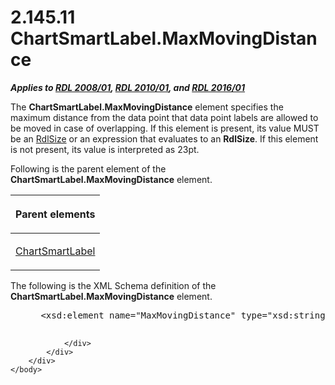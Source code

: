 <html dir="LTR" xmlns:mshelp="http://msdn.microsoft.com/mshelp" xmlns:ddue="http://ddue.schemas.microsoft.com/authoring/2003/5" xmlns:xlink="http://www.w3.org/1999/xlink" xmlns:tool="http://www.microsoft.com/tooltip">
    <head>
        <meta http-equiv="Content-Type" content="text/html; CHARSET=utf-8"></meta>
        <meta name="save" content="history"></meta>
        <title>2.145.11 ChartSmartLabel.MaxMovingDistance</title>
        <xml>
            <mshelp:toctitle title="2.145.11 ChartSmartLabel.MaxMovingDistance"></mshelp:toctitle>
            <mshelp:rltitle title="[MS-RDL]: ChartSmartLabel.MaxMovingDistance"></mshelp:rltitle>
            <mshelp:keyword index="A" term="6af5d337-4a38-4295-989b-208f2a70cccb"></mshelp:keyword>
            <mshelp:attr name="DCSext.ContentType" value="open specification"></mshelp:attr>
            <mshelp:attr name="AssetID" value="6af5d337-4a38-4295-989b-208f2a70cccb"></mshelp:attr>
            <mshelp:attr name="TopicType" value="kbRef"></mshelp:attr>
            <mshelp:attr name="DCSext.Title" value="[MS-RDL]: ChartSmartLabel.MaxMovingDistance" />
        </xml>
    </head>
    <body>
        <div id="header">
            <h1 class="heading">2.145.11 ChartSmartLabel.MaxMovingDistance</h1>
        </div>
        <div id="mainSection">
            <div id="mainBody">
                <div id="allHistory" class="saveHistory"></div>
                <div id="sectionSection0" class="section" name="collapseableSection">
                    

<p><b><i>Applies to </i></b><a href="1e855f94-4617-47e4-b89e-0856c6cb420f.htm"><b><i>RDL 2008/01</i></b></a><b><i>,
</i></b><a href="3428e690-a348-4ec7-8a6a-8efb42d2cdee.htm"><b><i>RDL 2010/01</i></b></a><b><i>,
and </i></b><a href="52ce3983-2bfc-4e72-9359-42aaf5fe4509.htm"><b><i>RDL 2016/01</i></b></a></p>

<p>The <b>ChartSmartLabel.MaxMovingDistance</b> element
specifies the maximum distance from the data point that data point labels are
allowed to be moved in case of overlapping. If this element is present, its
value MUST be an <a href="b40c092e-4fe5-4f7b-a0bf-c98df1361c90.htm">RdlSize</a>
or an expression that evaluates to an <b>RdlSize</b>. If this element is not
present, its value is interpreted as 23pt.</p>

<p>Following is the parent element of the <b>ChartSmartLabel.MaxMovingDistance</b>
element.</p>

<table>
 <thead>
  <tr>
   <th>
   <p>Parent elements</p>
   </th>
  </tr>
 </thead>
 <tr>
  <td>
  <p><a href="40311f42-08d3-41d4-8ca7-184ae633299d.htm">ChartSmartLabel</a></p>
  </td>
 </tr>
</table>

<p>The following is the XML Schema definition of the <b>ChartSmartLabel.MaxMovingDistance</b>
element.           </p>

<dl>
<dd>
<div><pre> &lt;xsd:element name=&quot;MaxMovingDistance&quot; type=&quot;xsd:string&quot; minOccurs=&quot;0&quot; /&gt;
  
</pre></div>
</dd></dl>


                </div>
            </div>
        </div>
    </body>
</html>